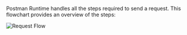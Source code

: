 Postman Runtime handles all the steps required to send a request. This flowchart
provides an overview of the steps:

![Request Flow](https://github.com/postmanlabs/postman-runtime/blob/feature/docs/docs/img/request-flow.png)
